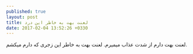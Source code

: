 ```yaml
---
published: true
layout: post
title: لعنت بهت به خاطر این درد
date: 2017-02-04 13:52:26 +0330
---
```


لعنت بهت دارم از شدت عذاب میمیرم. لعنت بهت به خاطر این زجری که دارم میکشم.
